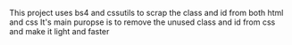 This project uses bs4 and cssutils to scrap the class and id from both html and css
It's main puropse is to remove the unused class and id from css and make it light and faster
